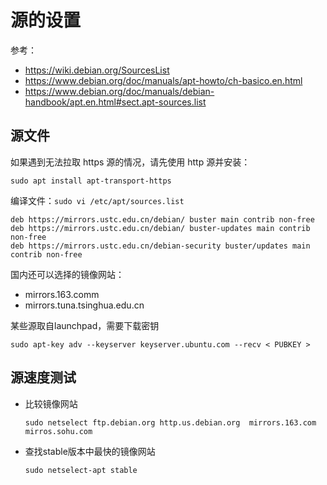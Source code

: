 # 源的设置

参考：

- <https://wiki.debian.org/SourcesList>
- <https://www.debian.org/doc/manuals/apt-howto/ch-basico.en.html>
- <https://www.debian.org/doc/manuals/debian-handbook/apt.en.html#sect.apt-sources.list>

## 源文件
如果遇到无法拉取 https 源的情况，请先使用 http 源并安装：
```
sudo apt install apt-transport-https
```

编译文件：`sudo vi /etc/apt/sources.list`

```
deb https://mirrors.ustc.edu.cn/debian/ buster main contrib non-free
deb https://mirrors.ustc.edu.cn/debian/ buster-updates main contrib non-free
deb https://mirrors.ustc.edu.cn/debian-security buster/updates main contrib non-free
```

国内还可以选择的镜像网站：

- mirrors.163.comm
- mirrors.tuna.tsinghua.edu.cn


某些源取自launchpad，需要下载密钥
```
sudo apt-key adv --keyserver keyserver.ubuntu.com --recv < PUBKEY >
```


## 源速度测试

- 比较镜像网站

  `sudo netselect ftp.debian.org http.us.debian.org  mirrors.163.com mirros.sohu.com`

- 查找stable版本中最快的镜像网站

  `sudo netselect-apt stable`

